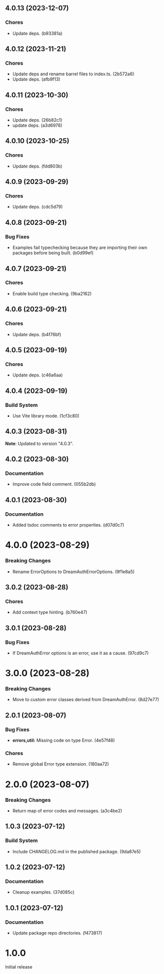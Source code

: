 ## 4.0.13 (2023-12-07)

### Chores

- Update deps. (b93381a)

## 4.0.12 (2023-11-21)

### Chores

- Update deps and rename barrel files to index.ts. (2b572a6)
- Update deps. (afb9f13)

## 4.0.11 (2023-10-30)

### Chores

- Update deps. (26b82c1)
- update deps. (a3d6978)

## 4.0.10 (2023-10-25)

### Chores

- Update deps. (fdd803b)

## 4.0.9 (2023-09-29)

### Chores

- Update deps. (cdc5d79)

## 4.0.8 (2023-09-21)

### Bug Fixes

- Examples fail typechecking because they are importing their own packages before being built. (b0d99ef)

## 4.0.7 (2023-09-21)

### Chores

- Enable build type checking. (9ba2162)

## 4.0.6 (2023-09-21)

### Chores

- Update deps. (b4f76bf)

## 4.0.5 (2023-09-19)

### Chores

- Update deps. (c46a6aa)

## 4.0.4 (2023-09-19)

### Build System

- Use Vite library mode. (1cf3c80)

## 4.0.3 (2023-08-31)

**Note**: Updated to version "4.0.3".

## 4.0.2 (2023-08-30)

### Documentation

- Improve code field comment. (055b2db)

## 4.0.1 (2023-08-30)

### Documentation

- Added tsdoc comments to error properties. (d07d0c7)

# 4.0.0 (2023-08-29)

### Breaking Changes

- Rename ErrorOptions to DreamAuthErrorOptions. (9f1e8a5)

## 3.0.2 (2023-08-28)

### Chores

- Add context type hinting. (b760e47)

## 3.0.1 (2023-08-28)

### Bug Fixes

- If DreamAuthError options is an error, use it as a cause. (97cd9c7)

# 3.0.0 (2023-08-28)

### Breaking Changes

- Move to custom error classes derived from DreamAuthError. (8d27e77)

## 2.0.1 (2023-08-07)

### Bug Fixes

- **errors,util:** Missing code on type Error. (4e57f48)

### Chores

- Remove global Error type extension. (180aa72)

# 2.0.0 (2023-08-07)

### Breaking Changes

- Return map of error codes and messages. (a3c4be2)

## 1.0.3 (2023-07-12)

### Build System

- Include CHANGELOG.md in the published package. (9da87e5)

## 1.0.2 (2023-07-12)

### Documentation

- Cleanup examples. (37d085c)

## 1.0.1 (2023-07-12)

### Documentation

- Update package repo directories. (f473817)

# 1.0.0

Initial release
